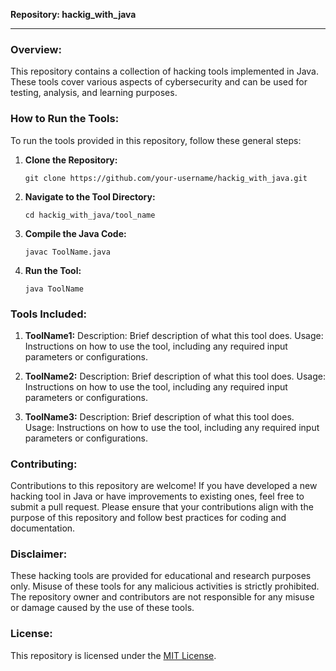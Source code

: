 **Repository: hackig_with_java**

---

### Overview:
This repository contains a collection of hacking tools implemented in Java. These tools cover various aspects of cybersecurity and can be used for testing, analysis, and learning purposes.

### How to Run the Tools:
To run the tools provided in this repository, follow these general steps:

1. **Clone the Repository:**
   ```
   git clone https://github.com/your-username/hackig_with_java.git
   ```

2. **Navigate to the Tool Directory:**
   ```
   cd hackig_with_java/tool_name
   ```

3. **Compile the Java Code:**
   ```
   javac ToolName.java
   ```

4. **Run the Tool:**
   ```
   java ToolName
   ```

### Tools Included:

1. **ToolName1:**
   Description: Brief description of what this tool does.
   Usage: Instructions on how to use the tool, including any required input parameters or configurations.

2. **ToolName2:**
   Description: Brief description of what this tool does.
   Usage: Instructions on how to use the tool, including any required input parameters or configurations.

3. **ToolName3:**
   Description: Brief description of what this tool does.
   Usage: Instructions on how to use the tool, including any required input parameters or configurations.

### Contributing:
Contributions to this repository are welcome! If you have developed a new hacking tool in Java or have improvements to existing ones, feel free to submit a pull request. Please ensure that your contributions align with the purpose of this repository and follow best practices for coding and documentation.

### Disclaimer:
These hacking tools are provided for educational and research purposes only. Misuse of these tools for any malicious activities is strictly prohibited. The repository owner and contributors are not responsible for any misuse or damage caused by the use of these tools.

### License:
This repository is licensed under the [MIT License](LICENSE).
